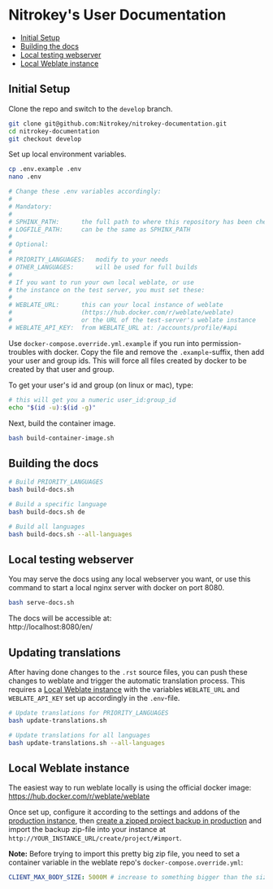 # Nitrokey's User Documentation

- [Initial Setup](#Initial-Setup)
- [Building the docs](#Building-the-docs)
- [Local testing webserver](#Local-testing-webserver)
- [Local Weblate instance](#Local-Weblate-instance)

## Initial Setup

Clone the repo and switch to the `develop` branch.
```bash
git clone git@github.com:Nitrokey/nitrokey-documentation.git
cd nitrokey-documentation
git checkout develop
```

Set up local environment variables.
```bash
cp .env.example .env
nano .env

# Change these .env variables accordingly:
#
# Mandatory:
#
# SPHINX_PATH:      the full path to where this repository has been checked out at
# LOGFILE_PATH:     can be the same as SPHINX_PATH
# 
# Optional:
#
# PRIORITY_LANGUAGES:   modify to your needs
# OTHER_LANGUAGES:      will be used for full builds
#
# If you want to run your own local weblate, or use
# the instance on the test server, you must set these:
# 
# WEBLATE_URL:      this can your local instance of weblate 
#                   (https://hub.docker.com/r/weblate/weblate) 
#                   or the URL of the test-server's weblate instance
# WEBLATE_API_KEY:  from WEBLATE_URL at: /accounts/profile/#api
```

Use `docker-compose.override.yml.example` if you run into permission-troubles with docker. Copy the file and remove the `.example`-suffix, then add your user and group ids. This will force all files created by docker to be created by that user and group.

To get your user's id and group (on linux or mac), type:
```bash
# this will get you a numeric user_id:group_id
echo "$(id -u):$(id -g)"
```

Next, build the container image.
```bash
bash build-container-image.sh
```

## Building the docs

```bash
# Build PRIORITY_LANGUAGES
bash build-docs.sh

# Build a specific language
bash build-docs.sh de

# Build all languages
bash build-docs.sh --all-languages
```

## Local testing webserver
You may serve the docs using any local webserver you want, or use this command to start a local nginx server with docker on port 8080.
```bash
bash serve-docs.sh
```

The docs will be accessible at:             
http://localhost:8080/en/

## Updating translations

After having done changes to the `.rst` source files, you can push these changes to weblate and trigger the automatic translation process. This requires a [Local Weblate instance](#Local-Weblate-instance) with the variables `WEBLATE_URL` and `WEBLATE_API_KEY` set up accordingly in the `.env`-file.

```bash
# Update translations for PRIORITY_LANGUAGES
bash update-translations.sh

# Update translations for all languages
bash update-translations.sh --all-languages
```

## Local Weblate instance
The easiest way to run weblate locally is using the official docker image: https://hub.docker.com/r/weblate/weblate

Once set up, configure it according to the settings and addons of the [production instance](https://translate.nitrokey.com), then [create a zipped project backup in production](https://translate.nitrokey.com/backups/nitrokey-documentation/) and import the backup zip-file into your instance at `http://YOUR_INSTANCE_URL/create/project/#import`.

**Note:** Before trying to import this pretty big zip file, you need to set a container variable in the weblate repo's `docker-compose.override.yml`:
```yml
CLIENT_MAX_BODY_SIZE: 5000M # increase to something bigger than the size of the zip file
```

